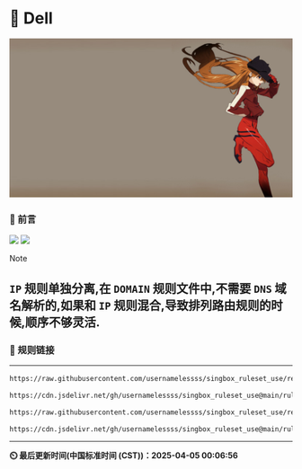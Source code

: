 
# 🧸 Dell
![](https://raw.githubusercontent.com/usernamelessss/picture-bed/main/images/202504042256831.jpg)
### 📣 前言
![](https://shields.io/badge/-移除重复规则-ff69b4) ![](https://shields.io/badge/-IP&nbsp;规则单独存放不与&nbsp;DOMAIN&nbsp;等混合-green)
> [!NOTE]
**`IP` 规则单独分离,在 `DOMAIN` 规则文件中,不需要 `DNS` 域名解析的,如果和 `IP` 规则混合,导致排列路由规则的时候,顺序不够灵活.**
---

###  🔗 规则链接
---

```url
https://raw.githubusercontent.com/usernamelessss/singbox_ruleset_use/refs/heads/main/rule/Dell/Dell_No_IP.json
```

```url
https://cdn.jsdelivr.net/gh/usernamelessss/singbox_ruleset_use@main/rule/Dell/Dell_No_IP.json
```

```url
https://raw.githubusercontent.com/usernamelessss/singbox_ruleset_use/refs/heads/main/rule/Dell/Dell_No_IP.srs
```

```url
https://cdn.jsdelivr.net/gh/usernamelessss/singbox_ruleset_use@main/rule/Dell/Dell_No_IP.srs
```

---
**⏲️ 最后更新时间(中国标准时间 (CST))：2025-04-05 00:06:56**
